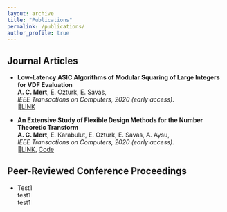 ```yaml
---
layout: archive
title: "Publications"
permalink: /publications/
author_profile: true
---
```


## Journal Articles  

* **Low-Latency ASIC Algorithms of Modular Squaring of Large Integers for VDF Evaluation**  
  **A. C. Mert**, E. Ozturk, E. Savas,  
  *IEEE Transactions on Computers, 2020 (early access)*.  
  :link:<a href="https://ieeexplore.ieee.org/document/9289016">LINK</a> 

* **An Extensive Study of Flexible Design Methods for the Number Theoretic Transform**  
  **A. C. Mert**, E. Karabulut, E. Ozturk, E. Savas, A. Aysu,  
  *IEEE Transactions on Computers, 2020 (early access)*.  
  :link:<a href="https://ieeexplore.ieee.org/document/9171507">LINK</a>, <a href="https://github.com/acmert/parametric-ntt">Code</a> 
  
  
## Peer-Reviewed Conference Proceedings


* Test1  
   test1  
   test1  


